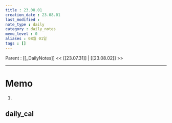 ```yaml
---
title : 23.08.01
creation_date : 23.08.01
last_modified :
note_type : daily
category : daily_notes
memo_level : 0
aliases : 08월 01일
tags : []
---
```

Parent : [[_DailyNotes]]
<< [[23.07.31]] | [[23.08.02]] >>

---
# Memo

1.  

## daily_cal
